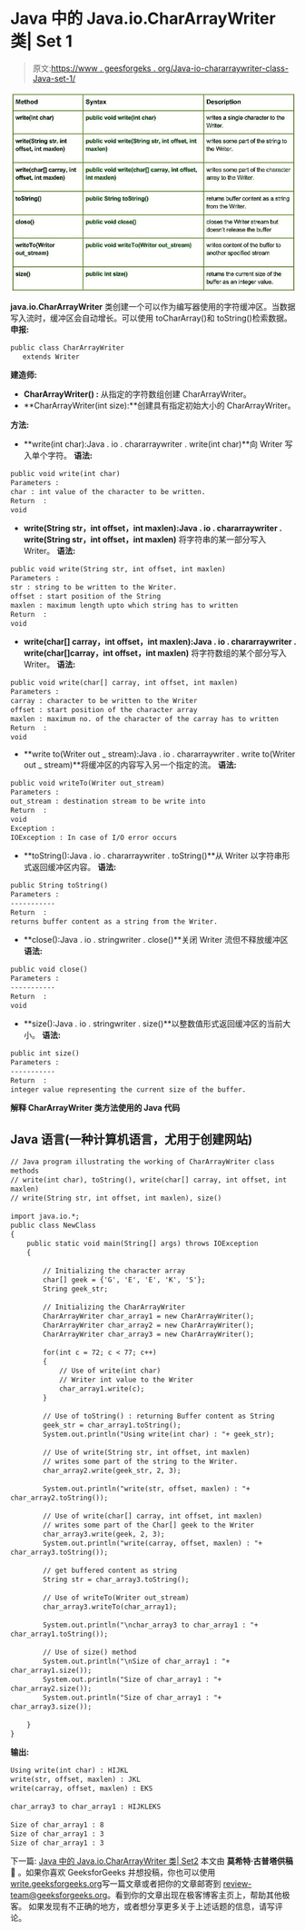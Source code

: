 # Java 中的 Java.io.CharArrayWriter 类| Set 1

> 原文:[https://www . geesforgeks . org/Java-io-chararraywriter-class-Java-set-1/](https://www.geeksforgeeks.org/java-io-chararraywriter-class-java-set-1/)

[![CharArrayWriter class in Java - Set 1](img/48afc45ae9af50f29494f541a6887c20.png)](https://media.geeksforgeeks.org/wp-content/uploads/CharArrayWriter-class-in-Java-Set-1.jpg)

**java.io.CharArrayWriter** 类创建一个可以作为编写器使用的字符缓冲区。当数据写入流时，缓冲区会自动增长。可以使用 toCharArray()和 toString()检索数据。
**申报:**

```
public class CharArrayWriter
   extends Writer
```

**建造师:**

*   **CharArrayWriter() :** 从指定的字符数组创建 CharArrayWriter。
*   **CharArrayWriter(int size):**创建具有指定初始大小的 CharArrayWriter。

**方法:**

*   **write(int char):Java . io . chararraywriter . write(int char)**向 Writer 写入单个字符。
    **语法:**

```
public void write(int char)
Parameters : 
char : int value of the character to be written.
Return  :
void
```

*   **write(String str，int offset，int maxlen):Java . io . chararraywriter . write(String str，int offset，int maxlen)** 将字符串的某一部分写入 Writer。
    **语法:**

```
public void write(String str, int offset, int maxlen)
Parameters : 
str : string to be written to the Writer.
offset : start position of the String
maxlen : maximum length upto which string has to written
Return  :
void
```

*   **write(char[] carray，int offset，int maxlen):Java . io . chararraywriter . write(char[]carray，int offset，int maxlen)** 将字符数组的某个部分写入 Writer。
    **语法:**

```
public void write(char[] carray, int offset, int maxlen)
Parameters : 
carray : character to be written to the Writer
offset : start position of the character array
maxlen : maximum no. of the character of the carray has to written
Return  :
void
```

*   **write to(Writer out _ stream):Java . io . chararraywriter . write to(Writer out _ stream)**将缓冲区的内容写入另一个指定的流。
    **语法:**

```
public void writeTo(Writer out_stream)
Parameters : 
out_stream : destination stream to be write into
Return  :
void
Exception : 
IOException : In case of I/O error occurs
```

*   **toString():Java . io . chararraywriter . toString()**从 Writer 以字符串形式返回缓冲区内容。
    **语法:**

```
public String toString()
Parameters : 
-----------
Return  :
returns buffer content as a string from the Writer.
```

*   **close():Java . io . stringwriter . close()**关闭 Writer 流但不释放缓冲区
    **语法:**

```
public void close()
Parameters : 
-----------
Return  :
void
```

*   **size():Java . io . stringwriter . size()**以整数值形式返回缓冲区的当前大小。
    **语法:**

```
public int size()
Parameters : 
-----------
Return  :
integer value representing the current size of the buffer.
```

**解释 CharArrayWriter 类方法使用的 Java 代码**

## Java 语言(一种计算机语言，尤用于创建网站)

```
// Java program illustrating the working of CharArrayWriter class methods
// write(int char), toString(), write(char[] carray, int offset, int maxlen)
// write(String str, int offset, int maxlen), size()

import java.io.*;
public class NewClass
{
    public static void main(String[] args) throws IOException
    {

        // Initializing the character array
        char[] geek = {'G', 'E', 'E', 'K', 'S'};
        String geek_str;

        // Initializing the CharArrayWriter
        CharArrayWriter char_array1 = new CharArrayWriter();
        CharArrayWriter char_array2 = new CharArrayWriter();
        CharArrayWriter char_array3 = new CharArrayWriter();

        for(int c = 72; c < 77; c++)
        {
            // Use of write(int char)
            // Writer int value to the Writer
            char_array1.write(c);
        }

        // Use of toString() : returning Buffer content as String
        geek_str = char_array1.toString();
        System.out.println("Using write(int char) : "+ geek_str);

        // Use of write(String str, int offset, int maxlen)
        // writes some part of the string to the Writer.
        char_array2.write(geek_str, 2, 3);

        System.out.println("write(str, offset, maxlen) : "+ char_array2.toString());

        // Use of write(char[] carray, int offset, int maxlen)
        // writes some part of the Char[] geek to the Writer
        char_array3.write(geek, 2, 3);
        System.out.println("write(carray, offset, maxlen) : "+ char_array3.toString());

        // get buffered content as string
        String str = char_array3.toString();

        // Use of writeTo(Writer out_stream)
        char_array3.writeTo(char_array1);

        System.out.println("\nchar_array3 to char_array1 : "+ char_array1.toString());

        // Use of size() method
        System.out.println("\nSize of char_array1 : "+ char_array1.size());
        System.out.println("Size of char_array1 : "+ char_array2.size());
        System.out.println("Size of char_array1 : "+ char_array3.size());

    }
}
```

**输出:**

```
Using write(int char) : HIJKL
write(str, offset, maxlen) : JKL
write(carray, offset, maxlen) : EKS

char_array3 to char_array1 : HIJKLEKS

Size of char_array1 : 8
Size of char_array1 : 3
Size of char_array1 : 3
```

下一篇: [Java 中的 Java.io.CharArrayWriter 类| Set2](https://www.geeksforgeeks.org/java-io-chararraywriter-class-java-set-2/)
本文由 **莫希特·古普塔供稿🙂** 。如果你喜欢 GeeksforGeeks 并想投稿，你也可以使用[write.geeksforgeeks.org](https://write.geeksforgeeks.org)写一篇文章或者把你的文章邮寄到 review-team@geeksforgeeks.org。看到你的文章出现在极客博客主页上，帮助其他极客。
如果发现有不正确的地方，或者想分享更多关于上述话题的信息，请写评论。